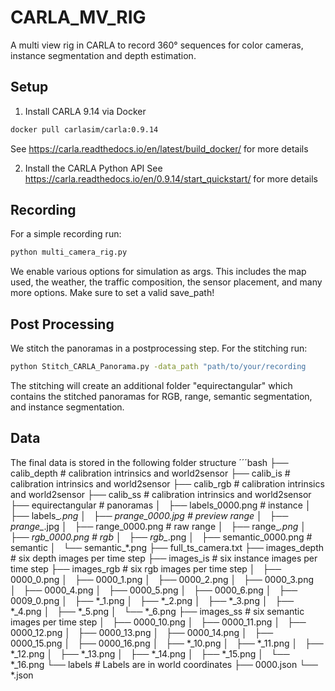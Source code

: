 # CARLA_MV_RIG
A multi view rig in CARLA to record 360° sequences for color cameras, instance segmentation and depth estimation.

## Setup
1. Install CARLA 9.14 via Docker
```bash
docker pull carlasim/carla:0.9.14
```
See https://carla.readthedocs.io/en/latest/build_docker/ for more details

2. Install the CARLA Python API
See https://carla.readthedocs.io/en/0.9.14/start_quickstart/ for more details

## Recording
For a simple recording run:
```bash
python multi_camera_rig.py
```
We enable various options for simulation as args. This includes the map used, the weather, the traffic composition, the sensor placement, and many more options.
Make sure to set a valid save_path!

## Post Processing
We stitch the panoramas in a postprocessing step.
For the stitching run:
```bash
python Stitch_CARLA_Panorama.py -data_path "path/to/your/recording
```
The stitching will create an additional folder "equirectangular" which contains the stitched panoramas for RGB, range, semantic segmentation, and instance segmentation.

## Data
The final data is stored in the following folder structure
´´´bash
├── calib_depth # calibration intrinsics and world2sensor
├── calib_is # calibration intrinsics and world2sensor
├── calib_rgb # calibration intrinsics and world2sensor
├── calib_ss # calibration intrinsics and world2sensor
├── equirectangular # panoramas
│   ├── labels_0000.png # instance
│   ├── labels_*.png
│   ├── prange_0000.jpg # preview range
│   ├── prange_*.jpg
│   ├── range_0000.png # raw range
│   ├── range_*.png
│   ├── rgb_0000.png # rgb
│   ├── rgb_*.png
│   ├── semantic_0000.png # semantic
│   └── semantic_*.png
├── full_ts_camera.txt
├── images_depth # six depth images per time step
├── images_is # six instance images per time step
├── images_rgb # six rgb images per time step
│   ├── 0000_0.png
│   ├── 0000_1.png
│   ├── 0000_2.png
│   ├── 0000_3.png
│   ├── 0000_4.png
│   ├── 0000_5.png
│   ├── 0000_6.png
│   ├── 0009_0.png
│   ├── *_1.png
│   ├── *_2.png
│   ├── *_3.png
│   ├── *_4.png
│   ├── *_5.png
│   └── *_6.png
├── images_ss # six semantic images per time step
│   ├── 0000_10.png
│   ├── 0000_11.png
│   ├── 0000_12.png
│   ├── 0000_13.png
│   ├── 0000_14.png
│   ├── 0000_15.png
│   ├── 0000_16.png
│   ├── *_10.png
│   ├── *_11.png
│   ├── *_12.png
│   ├── *_13.png
│   ├── *_14.png
│   ├── *_15.png
│   └── *_16.png
└── labels # Labels are in world coordinates
    ├── 0000.json
    └── *.json
```
